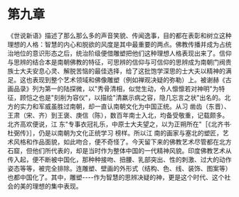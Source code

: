 # 第九章

《世说新语》描述了那么那么多的声音笑貌、传闻逸事，目的都在表彰和树立这种理想的人格：智慧的内心和脱欲的风度是其中最重要的两点。佛教传播并成为占统治地位的意识形态之后，统治阶级便借雕塑把他们这种理想人格表现出来了。信仰与思辨的结合本是南朝佛教的特征，可思辨的信仰与可信仰的思辨成为南朝门阀贵族士大夫安息心灵、解脱苦恼的最佳选择，给了这批饱学深思的士大夫以精神的满足。这也表现到整个艺术领域和佛像雕塑（例如禅观决疑的弥勒）上。被谢赫《古画品录》列为第一的陆探微，以"秀骨清相，似觉生动，令人懔懔若对神明"为特征，顾恺之也是"刻削为容仪"，以描绘"清羸示病之容，隐几忘言之状"出名的。北方的实力和军威虽胜过南朝，却一直认南朝文化为中国正统。从习 凿齿（东晋）、王肃（宋、齐）到王褒、庚信（陈），数百年南士入北，均备受敬重，记载颇多。北齐高欢便说，江 东"专事衣冠礼乐，中原士大夫望之，以为正朔所在"［《北齐书·杜弼传》］，仍是以南朝为文化正统学习 榜样。所以江 南的画家与塞北的塑匠，艺术风格和作品面貌，如此吻合，便不奇怪了。今天留下来的佛教艺术尽管都在北方石窟，但他们所代表的，却是当时作为整体中国的一代精神风貌。印度佛教艺术从传入起，便不断被中国化，那种种接吻、扭腰、乳部突出、性的刺激、过大的动作姿态等等，被完全排除。连雕塑、壁画的外形式（结构、色、线、装饰、图案等）也都中国化了。其中，雕塑----作为智慧的思辨决疑的神，更是这个时代、这个社会的美的理想的集中表现。
